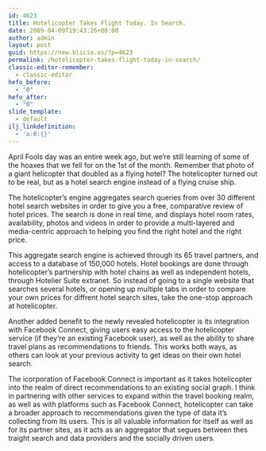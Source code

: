 ```yaml
---
id: 4623
title: Hotelicopter Takes Flight Today. In Search.
date: 2009-04-09T19:43:26+00:00
author: admin
layout: post
guid: https://new.blicio.us/?p=4623
permalink: /hotelicopter-takes-flight-today-in-search/
classic-editor-remember:
  - classic-editor
hefo_before:
  - "0"
hefo_after:
  - "0"
slide_template:
  - default
ilj_linkdefinition:
  - 'a:0:{}'
---
```

April Fools day was an entire week ago, but we’re still learning of some of the hoaxes that we fell for on the 1st of the month. Remember that photo of a giant helicopter that doubled as a flying hotel? The hotelicopter turned out to be real, but as a hotel search engine instead of a flying cruise ship.

The hotelicopter’s engine aggregates search queries from over 30 different hotel search websites in order to give you a free, comparative review of hotel prices. The search is done in real time, and displays hotel room rates, availability, photos and videos in order to provide a multi-layered and media-centric approach to helping you find the right hotel and the right price.

This aggregate search engine is achieved through its 65 travel partners, and access to a database of 150,000 hotels. Hotel bookings are done through hotelicopter’s partnership with hotel chains as well as independent hotels, through Hotelier Suite extranet. So instead of going to a single website that searches several hotels, or opening up multiple tabs in order to compare your own prices for diffrent hotel search sites, take the one-stop approach at hotelicopter.

Another added benefit to the newly revealed hotelicopter is its integration with Facebook Connect, giving users easy access to the hotelicopter service (if they’re an existing Facebook user), as well as the ability to share travel plans as recommendations to friends. This works both ways, as others can look at your previous activity to get ideas on their own hotel search.

The icorporation of Facebook Connect is important as it takes hotelicopter into the realm of direct recommendations to an existing social graph. I think in partnering with other services to expand within the travel booking realm, as well as with platforms such as Facebook Connect, hotelicopter can take a broader approach to recommendations given the type of data it’s collecting from its users. This is all valuable information for itself as well as for its partner sites, as it acts as an aggregator that segues between thes traight search and data providers and the socially driven users.